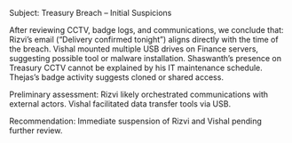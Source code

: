 Subject: Treasury Breach – Initial Suspicions


After reviewing CCTV, badge logs, and communications, we conclude that:
Rizvi’s email (“Delivery confirmed tonight”) aligns directly with the time of the breach.
Vishal mounted multiple USB drives on Finance servers, suggesting possible tool or malware installation.
Shaswanth’s presence on Treasury CCTV cannot be explained by his IT maintenance schedule.
Thejas’s badge activity suggests cloned or shared access.

Preliminary assessment:
Rizvi likely orchestrated communications with external actors.
Vishal facilitated data transfer tools via USB.


Recommendation: Immediate suspension of Rizvi and Vishal pending further review.
